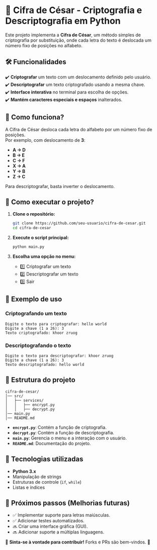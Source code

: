 # 🔐 Cifra de César - Criptografia e Descriptografia em Python

Este projeto implementa a **Cifra de César**, um método simples de criptografia por substituição, onde cada letra do texto é deslocada um número fixo de posições no alfabeto.

## 🛠 Funcionalidades

✔️ **Criptografar** um texto com um deslocamento definido pelo usuário.  
✔️ **Descriptografar** um texto criptografado usando a mesma chave.  
✔️ **Interface interativa** no terminal para escolha de opções.  
✔️ **Mantém caracteres especiais e espaços** inalterados.  

## 📜 Como funciona?

A Cifra de César desloca cada letra do alfabeto por um número fixo de posições.  
Por exemplo, com deslocamento de **3**:

- **A → D**
- **B → E**
- **C → F**
- **X → A**
- **Y → B**
- **Z → C**

Para descriptografar, basta inverter o deslocamento.

## 🚀 Como executar o projeto?

1. **Clone o repositório:**
   ```bash
   git clone https://github.com/seu-usuario/cifra-de-cesar.git
   cd cifra-de-cesar
   ```

2. **Execute o script principal:**
   ```bash
   python main.py
   ```

3. **Escolha uma opção no menu:**
   - 1️⃣ Criptografar um texto
   - 2️⃣ Descriptografar um texto
   - 3️⃣ Sair

## 📝 Exemplo de uso

### **Criptografando um texto**
```
Digite o texto para criptografar: hello world
Digite a chave (1 a 26): 3
Texto criptografado: khoor zruog
```

### **Descriptografando o texto**
```
Digite o texto para descriptografar: khoor zruog
Digite a chave (1 a 26): 3
Texto descriptografado: hello world
```

## 📌 Estrutura do projeto

```
cifra-de-cesar/
│── src/
│   ├── services/
│   │   ├── encrypt.py
│   │   ├── decrypt.py
│── main.py
│── README.md
```

- **`encrypt.py`**: Contém a função de criptografia.
- **`decrypt.py`**: Contém a função de descriptografia.
- **`main.py`**: Gerencia o menu e a interação com o usuário.
- **`README.md`**: Documentação do projeto.

## 📌 Tecnologias utilizadas
- **Python 3.x**
- Manipulação de strings
- Estruturas de controle (`if`, `while`)
- Listas e índices

## 🎯 Próximos passos (Melhorias futuras)
- ✅ Implementar suporte para letras maiúsculas.
- ✅ Adicionar testes automatizados.
- 🔜 Criar uma interface gráfica (GUI).
- 🔜 Adicionar suporte a múltiplas linguagens.

📌 **Sinta-se à vontade para contribuir!** Forks e PRs são bem-vindos. 🚀
